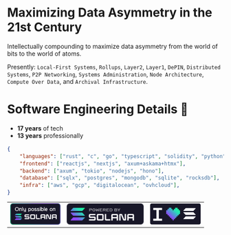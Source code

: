 # Maximizing Data Asymmetry in the 21st Century

Intellectually compounding to maximize data asymmetry from the world of bits to the world of atoms.

Presently: `Local-First Systems`, `Rollups`, `Layer2`, `Layer1`, `DePIN`, `Distributed Systems`, `P2P Networking`, `Systems Administration`, `Node Architecture`, `Compute Over Data`, and `Archival Infrastructure`.

# Software Engineering Details 🦀
- **17 years** of tech
- **13 years** professionally

```json
{
    "languages": ["rust", "c", "go", "typescript", "solidity", "python"],
    "frontend": ["reactjs", "nextjs", "axum+askama+htmx"],
    "backend": ["axum", "tokio", "nodejs", "hono"],
    "database": ["sqlx", "postgres", "mongodb", "sqlite", "rocksdb"],
    "infra": ["aws", "gcp", "digitalocean", "ovhcloud"],
}
```

<center>
<table style="border: 0;">
<tr style="border: 0;">
<td style="border: 0;"><img height="50px" alt="Only Possible On Solana" src="opos-color.svg" /></td>
<td style="border: 0;"><img height="50px" alt="Powered By Solana" src="stacked-color.svg" /></td>
<td style="border: 0;"><img height="50px" alt="I Love Solana" src="ils-brand.svg" /></td>
</tr>
</table>
</center>

